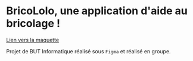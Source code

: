 # BricoLolo, une application d'aide au bricolage !

[Lien vers la maquette](https://www.figma.com/proto/rSbfFmkKHoWo635BlrQsip/BricoLolo---Groupe-4?type=design&node-id=247-105&scaling=scale-down&page-id=0%3A1&starting-point-node-id=247%3A105)

Projet de BUT Informatique réalisé sous `Figma` et réalisé en groupe.